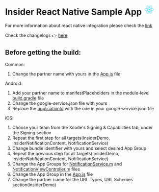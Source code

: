 # Insider React Native Sample App <img src="https://github.com/github/explore/raw/main/topics/react-native/react-native.png" alt="react-native" width="35" height="35"/>
For more information about react native integration please check the [link](https://academy.useinsider.com/docs/react-native-integration)

Check the changelogs 👉 [here](https://academy.useinsider.com/docs/react-native-sdk-changelog)

## Before getting the build:

Common:
1. Change the partner name with yours in the [App.js](https://github.com/useinsider/reactjs-sample/blob/master/InsiderDemo/App.js#L38) file

Android:

1. Add your partner name to manifestPlaceholders in the module-level [build.gradle](https://github.com/useinsider/reactjs-sample/blob/master/InsiderDemo/android/app/build.gradle#L134) file
2. Change the google-service.json file with yours
3. Replace the [applicationId](https://github.com/useinsider/reactjs-sample/blob/master/InsiderDemo/android/app/build.gradle#L137) with the one in your google-service.json file 

iOS:

1. Choose your team from the Xcode's Signing & Capabilities tab, under the Signing section
2. Repeat the first step for all targets(InsiderDemo, InsiderNotificationContent, NotificationService)
3. Change bundle identifier with yours and select desired App Group
4. Repeat the previous step for all targets(InsiderDemo, InsiderNotificationContent, NotificationService)
5. Change the App Groups for [NotificationService.m](https://github.com/useinsider/reactjs-sample/blob/master/InsiderDemo/android/app/build.gradle#L137) and [NotificationViewController.m](https://github.com/useinsider/reactjs-sample/blob/master/InsiderDemo/ios/InsiderNotificationContent/NotificationViewController.m#L19) files
6. Change the App Group in the [App.js](https://github.com/useinsider/reactjs-sample/blob/master/InsiderDemo/App.js#L39) file
7. Change the partner name for the URL Types, URL Schemes section(InsiderDemo) 
